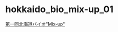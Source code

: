 # hokkaido_bio_mix-up_01
[第一回北海道バイオ"Mix-up"](https://github.com/satoxlab/hokkaido_bio_mix-up_01/wiki/%E7%AC%AC1%E5%9B%9E%E5%8C%97%E6%B5%B7%E9%81%93%E3%83%90%E3%82%A4%E3%82%AA%22Mix-up%22)
